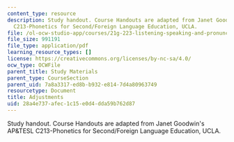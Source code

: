 ```yaml
---
content_type: resource
description: Study handout. Course Handouts are adapted from Janet Goodwin's AP&TESL
  C213-Phonetics for Second/Foreign Language Education, UCLA.
file: /ol-ocw-studio-app/courses/21g-223-listening-speaking-and-pronunciation-fall-2004/28a4e737afec1c15e0d4dda59b762d87_MIT21G_223F04_adjustments.pdf
file_size: 991191
file_type: application/pdf
learning_resource_types: []
license: https://creativecommons.org/licenses/by-nc-sa/4.0/
ocw_type: OCWFile
parent_title: Study Materials
parent_type: CourseSection
parent_uid: 7a8a3317-ed8b-b932-e814-7d4a80963749
resourcetype: Document
title: Adjustments
uid: 28a4e737-afec-1c15-e0d4-dda59b762d87
---
```

Study handout. Course Handouts are adapted from Janet Goodwin's AP&TESL C213-Phonetics for Second/Foreign Language Education, UCLA.